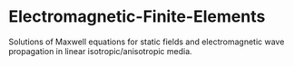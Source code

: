 # Electromagnetic-Finite-Elements
Solutions of Maxwell equations for static fields and electromagnetic wave propagation in linear isotropic/anisotropic media.
